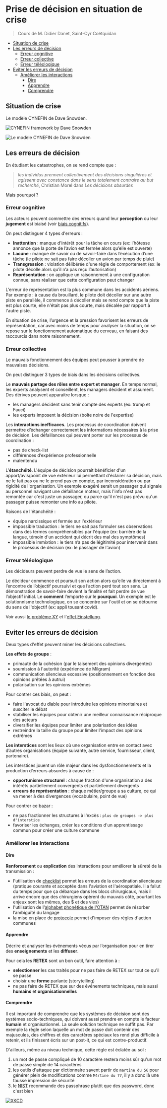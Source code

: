 # Prise de décision en situation de crise

> Cours de M. Didier Danet, Saint-Cyr Coëtquidan

- [Situation de crise](#situation-de-crise)
- [Les erreurs de décision](#les-erreurs-de-décision)
  - [Erreur cognitive](#erreur-cognitive)
  - [Erreur collective](#erreur-collective)
  - [Erreur téléologique](#erreur-téléologique)
- [Eviter les erreurs de décision](#eviter-les-erreurs-de-décision)
  - [Améliorer les interactions](#améliorer-les-interactions)
    - [Dire](#dire)
    - [Apprendre](#apprendre)
    - [Comprendre](#comprendre)

## Situation de crise

Le modèle CYNEFIN de Dave Snowden.

![CYNEFIN framework by Dave Snowden](https://wikiagile.cesi.fr/images/thumb/c/ce/Cynefin-by-Vige_en.png/1000px-Cynefin-by-Vige_en.png)

![Le modèle CYNEFIN de Dave Snowden](https://64.media.tumblr.com/1042f90f9aa90d1563e72ff9399011dd/tumblr_p054oauVDH1qzx36ho1_1280.jpg)

## Les erreurs de décision

En étudiant les catastrophes, on se rend compte que :
> *les individus prennent collectivement des décisions singulières et agissent avec constance dans le sens totalement contraire au but recherché*, Christian Morel dans *Les décisions absurdes*

Mais pourquoi ?

### Erreur cognitive

Les acteurs peuvent commettre des erreurs quand leur **perception** ou leur **jugement** est biaisé (voir [biais cognitifs](https://fr.wikipedia.org/wiki/Biais_cognitif)).

On peut distinguer 4 types d'erreurs :
- **Inattention** : manque d'intérêt pour la tâche en cours (ex: l’hôtesse annonce que la porte de l’avion est fermée alors qu’elle est ouverte)
- **Lacune** : manque de savoir ou de savoir-faire dans l’exécution d’une tâche (le pilote ne sait pas faire décoller un avion par temps de pluie)
- **Transgression** : violation délibérée d'une règle de comportement (ex: le pilote décolle alors qu’il n’a pas reçu l’autorisation)
- **Représentation** : on applique un raisonnement à une configuration connue, sans réaliser que cette configuration peut changer

L'erreur de représentation est la plus commune dans les accidents aériens. Par exemple : à cause du brouillard, le pilote doit décoller sur une autre piste en parallèle, il commence à décoller mais se rend compte que la piste est plus courte, elle n'était pas plus courte, mais décalée par rapport à l'autre piste.

En situation de crise, l’urgence et la pression favorisent les erreurs de représentation, car avec moins de temps pour analyser la situation, on se repose sur le fonctionnement automatique du cerveau, en faisant des raccourcis dans notre raisonnement.

### Erreur collective

Le mauvais fonctionnement des équipes peut pousser à prendre de mauvaises décisions.

On peut distinguer 3 types de biais dans les décisions collectives.

Le **mauvais partage des rôles entre expert et manager**. En temps normal, les experts analysent et conseillent, les managers décident et assument. Des dérives peuvent apparaitre lorsque :
- les managers décident sans tenir compte des experts (ex: trump et Fauci)
- les experts imposent la décision (boîte noire de l'expertise)

Les **interactions inefficaces**. Les processus de coordination doivent permettre d’échanger correctement les informations nécessaires à la prise de décision.
Les défaillances qui peuvent porter sur les processus de coordination :
- pas de check-list
- différences d’expérience professionnelle
- malentendu

L'**étanchéité**. L'équipe de décision pourrait bénéficier d'un apport/avis/point de vue extérieur lui permettant d'éclairer sa décision, mais ne le fait pas ou ne le prend pas en compte, par inconsidération ou par rigidité de l'organisation. Un exemple exagéré serait un passager qui signale au personnel navigant une défaillance moteur, mais l'info n'est pas remontée car c'est juste un passager, ou parce qu'il n'est pas prévu qu'un passager puisse remonter une info au pilote.

Raisons de l'étanchéité :
- équipe narcissique et fermée sur l'extérieur
- impossible traduction : le tiers ne sait pas formuler ses observations dans des termes compréhensibles par l'équipe (ex: barrière de la langue, témoin d'un accident qui décrit des mal des symptômes)
- impossible immixtion : le tiers n’a pas de légitimité pour intervenir dans le processus de décision (ex: le passager de l'avion)

### Erreur téléologique

Les décideurs peuvent perdre de vue le sens de l’action.

Le décideur commence et poursuit son action alors qu’elle va directement à l’encontre de l’objectif poursuivi et que l’action perd tout son sens. La démonstration de savoir-faire devient la finalité et fait perdre de vue l’objectif initial. Le **comment** l’emporte sur le **pourquoi**. Un exemple est le solutionnisme technologique, on se concentre sur l'outil et on se détourne du sens de l'objectif (ex: appli tousanticovid).

Voir aussi [le problème XY](https://xyproblem.info/) et l'[effet Einstellung](https://en.wikipedia.org/wiki/Einstellung_effect).

## Eviter les erreurs de décision

Deux types d'effet peuvent miner les décisions collectives.

**Les effets de groupe** :
- primauté de la cohésion (par le taisement des opinions divergentes)
- soumission à l'autorité (expérience de Milgram)
- communication silencieus excessive (positionnement en fonction des opinions prêtées à autrui)
- polarisation sur les opinions extrêmes

Pour contrer ces biais, on peut :
- faire l'avocat du diable pour introduire les opinions minoritaires et susciter le débat
- stabiliser les équipes pour obtenir une meilleur connaissance réciproque des acteurs
- diversifier les équipes pour limiter une polarisation des idées
- restreindre la taille du groupe pour limiter l'impact des opinions extrêmes

**Les interstices** sont les lieux où une organisation entre en contact avec d’autres organisations (équipe suivante, autre service, fournisseur, client, partenaire).

Les interstices jouent un rôle majeur dans les dysfonctionnements et la production d’erreurs absurdes à cause de :
- **opportunisme structurel** : chaque fraction d'une organisation a des intérêts partiellement convergents et partiellement divergents
- **erreurs de représentation** : chaque métier/groupe a sa culture, ce qui va mener à des divergences (vocabulaire, point de vue)

Pour contrer ce bazar :
- ne pas fractionner les structures à l'excès : `plus de groupes -> plus d'interstice`
- favoriser les échanges, créer les conditions d'un apprentissage commun pour créer une culture commune

### Améliorer les interactions

#### Dire

**Renforcement** ou **explication** des interactions pour améliorer la sûreté de la transmission :
- l'utilisation de [checklist](https://en.wikipedia.org/wiki/Checklist) permet les erreurs de la coordination silencieuse (pratique courante et acceptée dans l'aviation et l'aérospatiale. Il a fallut du temps pour que ça débarque dans les blocs chirurgicaux, mais il arrive encore que des chirurgiens opèrent du mauvais côté, pourtant les enjeux sont les mêmes, des $ et des vies)
- l'utilisation de l'[alphabet phonétique de l'OTAN](https://fr.wikipedia.org/wiki/Alphabet_phon%C3%A9tique_de_l%27OTAN) permet de résorber l’ambiguïté du langage
- la mise en place de [protocole](https://fr.wikipedia.org/wiki/Protocole) permet d'imposer des règles d'action communes

#### Apprendre

Décrire et analyser les événements vécus par l’organisation pour en tirer des **enseignements** et les **diffuser**.

Pour cela les **RETEX** sont un bon outil, faire attention à :
- **selectionner** les cas traités pour ne pas faire de RETEX sur tout ce qu'il se passe
- choisir une **forme** parlante (storytelling)
- ne pas faire de RETEX que sur des événements techniques, mais aussi **humains** et **organisationnelles**

#### Comprendre

Il est important de comprendre que les systèmes de décision sont des systèmes socio-techniques, qui doivent aussi prendre en compte le facteur **humain** et organisationnel.
La seule solution technique ne suffit pas. Par exemple la règle selon laquelle un mot de passe doit contenir des majuscules, des chiffres et des caractères spéciaux les rend plus difficile à retenir, et ils finissent écris sur un post-it, ce qui est contre-productif.

D'ailleurs, même au niveau technique, cette règle est éclatée au sol :
1. un mot de passe compliqué de 10 caractère restera moins sûr qu'un mot de passe simple de 14 caractères
2. les outils d'attaque par dictionnaire savent partir de `martine du 56` pour générer plein de modifications comme `M4rtine du 77`, il y a donc là une fausse impression de sécurité
3. le [NIST](https://www.sans.org/blog/nist-has-spoken-death-to-complexity-long-live-the-passphrase/) recommande des passphrase plutôt que des password, donc c'est bien

[![XKCD](https://imgs.xkcd.com/comics/password_strength.png)](https://www.nist.gov/blogs/taking-measure/easy-ways-build-better-p5w0rd)

